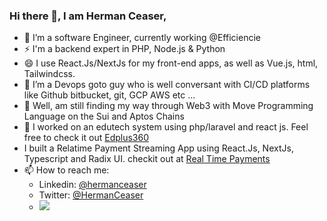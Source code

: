 ### Hi there 👋, I am Herman Ceaser,


- 🔭 I’m a software Engineer, currently working @Efficiencie
- ⚡ I'm a backend expert in PHP, Node.js & Python
- 😄 I use React.Js/NextJs for my front-end apps, as well as Vue.js, html, Tailwindcss.
- 👯 I’m a Devops goto guy who is well conversant with CI/CD platforms like Github bitbucket, git, GCP AWS etc ...
- 💬 Well, am still finding my way through Web3 with Move Programming Language on the Sui and Aptos Chains
- 🌱 I  worked on an edutech system using php/laravel and react js. Feel free to check it out [Edplus360](https://www.edplus360.com)
- I built a Relatime Payment Streaming App using React.Js, NextJs, Typescript and Radix UI. checkit out at [Real Time Payments](https://real-time-payments.vercel.app/)
- 📫 How to reach me:
  <!-- Website: [https://hermanceaser.github.io](https://hermanceaser.github.io) for more projects -->
  - Linkedin: [@hermanceaser](https://www.linkedin.com/in/hermanceaser/)
  - Twitter: [@HermanCeaser](https://www.twitter.com/HermanCeaser/)
  - <a href="mailto:ceaserbanks09@gmail.com?"><img src="https://img.shields.io/badge/gmail-%23DD0031.svg?&style=for-the-badge&logo=gmail&logoColor=white"/></a>

<!--
**HermanCeaser/HermanCeaser** is a ✨ _special_ ✨ repository because its `README.md` (this file) appears on your GitHub profile.

- <a href="https://app.daily.dev/herman_ceaser"><img src="https://api.daily.dev/devcards/cef17c691b7e469fa98a5e0b09e5eb7b.png?r=kgf" width="400" alt="Herman Ceaser's Dev Card"/></a>

Here are some ideas to get you started:

- 🔭 I’m currently working on ...
- 🌱 I’m currently learning ...
- 👯 I’m looking to collaborate on ...
- 🤔 I’m looking for help with ...
- 💬 Ask me about ...
- 📫 How to reach me: ...
- 😄 Pronouns: ...
- ⚡ Fun fact: ...
-->
<!-- [![Ceaser's GitHub stats](https://github-readme-stats.vercel.app/api?username=HermanCeaser)](https://github.com/HermanCeaser/github-readme-stats) -->
